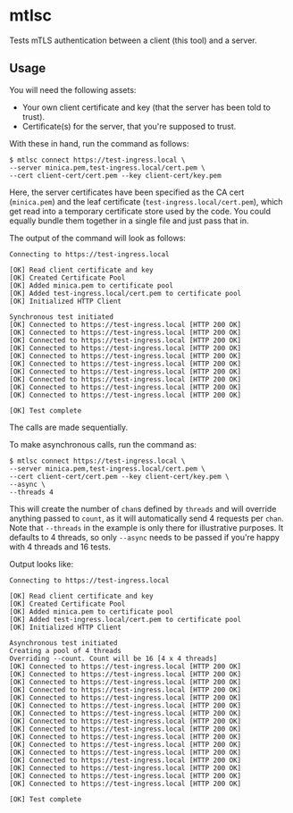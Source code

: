 # mtlsc

Tests mTLS authentication between a client (this tool) and a server.

## Usage

You will need the following assets:

* Your own client certificate and key (that the server has been told to trust).
* Certificate(s) for the server, that you're supposed to trust.

With these in hand, run the command as follows:

```
$ mtlsc connect https://test-ingress.local \
--server minica.pem,test-ingress.local/cert.pem \
--cert client-cert/cert.pem --key client-cert/key.pem
```
Here, the server certificates have been specified as the CA cert (`minica.pem`) and the leaf certificate (`test-ingress.local/cert.pem`), which get read
into a temporary certificate store used by the code. You could equally bundle them together in a single file and just pass that in.

The output of the command will look as follows:

```
Connecting to https://test-ingress.local

[OK] Read client certificate and key
[OK] Created Certificate Pool
[OK] Added minica.pem to certificate pool
[OK] Added test-ingress.local/cert.pem to certificate pool
[OK] Initialized HTTP Client

Synchronous test initiated
[OK] Connected to https://test-ingress.local [HTTP 200 OK]
[OK] Connected to https://test-ingress.local [HTTP 200 OK]
[OK] Connected to https://test-ingress.local [HTTP 200 OK]
[OK] Connected to https://test-ingress.local [HTTP 200 OK]
[OK] Connected to https://test-ingress.local [HTTP 200 OK]
[OK] Connected to https://test-ingress.local [HTTP 200 OK]
[OK] Connected to https://test-ingress.local [HTTP 200 OK]
[OK] Connected to https://test-ingress.local [HTTP 200 OK]
[OK] Connected to https://test-ingress.local [HTTP 200 OK]
[OK] Connected to https://test-ingress.local [HTTP 200 OK]

[OK] Test complete
```
The calls are made sequentially.

To make asynchronous calls, run the command as:

```
$ mtlsc connect https://test-ingress.local \
--server minica.pem,test-ingress.local/cert.pem \
--cert client-cert/cert.pem --key client-cert/key.pem \
--async \
--threads 4
```

This will create the number of `chan`s defined by `threads` and will override anything passed to `count`, as it
will automatically send 4 requests per `chan`. Note that `--threads` in the example is only there for
illustrative purposes. It defaults to 4 threads, so only `--async` needs to be passed if you're happy
with 4 threads and 16 tests.

Output looks like:

```
Connecting to https://test-ingress.local

[OK] Read client certificate and key
[OK] Created Certificate Pool
[OK] Added minica.pem to certificate pool
[OK] Added test-ingress.local/cert.pem to certificate pool
[OK] Initialized HTTP Client

Asynchronous test initiated
Creating a pool of 4 threads
Overriding --count. Count will be 16 [4 x 4 threads]
[OK] Connected to https://test-ingress.local [HTTP 200 OK]
[OK] Connected to https://test-ingress.local [HTTP 200 OK]
[OK] Connected to https://test-ingress.local [HTTP 200 OK]
[OK] Connected to https://test-ingress.local [HTTP 200 OK]
[OK] Connected to https://test-ingress.local [HTTP 200 OK]
[OK] Connected to https://test-ingress.local [HTTP 200 OK]
[OK] Connected to https://test-ingress.local [HTTP 200 OK]
[OK] Connected to https://test-ingress.local [HTTP 200 OK]
[OK] Connected to https://test-ingress.local [HTTP 200 OK]
[OK] Connected to https://test-ingress.local [HTTP 200 OK]
[OK] Connected to https://test-ingress.local [HTTP 200 OK]
[OK] Connected to https://test-ingress.local [HTTP 200 OK]
[OK] Connected to https://test-ingress.local [HTTP 200 OK]
[OK] Connected to https://test-ingress.local [HTTP 200 OK]
[OK] Connected to https://test-ingress.local [HTTP 200 OK]
[OK] Connected to https://test-ingress.local [HTTP 200 OK]

[OK] Test complete
```
